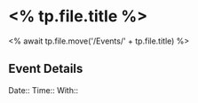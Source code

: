 # <% tp.file.title %>
<% await tp.file.move('/Events/' + tp.file.title) %>
## Event Details

Date:: 
Time:: 
With:: 